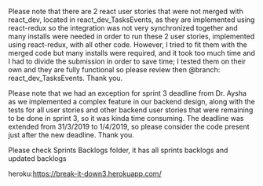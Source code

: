 Please note that there are 2 react user stories that were not merged with react_dev, located in react_dev_TasksEvents, as they are implemented using react-redux so the integration was not very synchronized together and many installs were needed in order to run these 2 user stories, implemented using react-redux, with all other code. However, I tried to fit them with the merged code but many installs were required, and it took too much time and I had to divide the submission in order to save time; I tested them on their own and they are fully functional so please review then @branch: react_dev_TasksEvents. Thank you.

Please note that we had an exception for sprint 3 deadline from Dr. Aysha as we implemented a complex feature in our backend design, along with the tests for all user stories and other backend user stories that were remaining to be done in sprint 3,  so it was kinda time consuming. The deadline was extended from 31/3/2019 to 1/4/2019, so please consider the code present just after the new deadline. Thank you.

Please check Sprints Backlogs folder, it has all sprints backlogs and updated backlogs 

heroku:https://break-it-down3.herokuapp.com/
